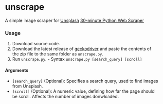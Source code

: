 # unscrape
A simple image scraper for [Unsplash](https://unsplash.com/) 
[30-minute Python Web Scraper](https://hackernoon.com/30-minute-python-web-scraper-39d6d038e5da)
### Usage

1. Download source code.
2. Download the latest release of [geckodriver](https://github.com/mozilla/geckodriver/releases/latest) and paste the contents of the zip file to the same folder as `unscrape.py`.
3. Run `unscrape.py`. - Syntax `unscrape.py [search_query] [scroll]`

#### Arguments

- `[search_query]` (Optional): Specifies a search query, used to find images from Unsplash.
- `[scroll]` (Optional): A numeric value, defining how far the page should be scroll. Affects the number of images donwloaded.
